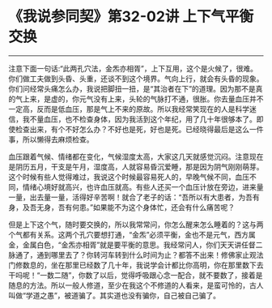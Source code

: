 # 《我说参同契》第32-02讲 上下气平衡交换

------

注意下面一句话:“此两孔穴法，金炁亦相胥”，上下互用，这个是火候了，很难。你们做工夫做到头昏、头重，还谈不到这个境界。气向上行，就会有头昏的现象。你们问经常头痛怎么办，我说把脚扭一扭，是“其治者在下”的道理。因为那不是真的气上来，是虚的，你元气没有上来，头轮的气脉打不通，很胀。你去量血压并不一定高，反而是低血压，那是气上不来的原故。所以我经常笑现在的人是科学迷信，我不量血压，也不检查身体，因为我活到这个年纪，用了几十年很够本了。即使检查出来，有个不好怎么办？不好也是死，好也是死。已经晓得最后是这么一件事，所以懒得去麻烦检查。

血压跟着气候、情绪都在变化，气候湿度太高，大家这几天就感觉沉闷。注意现在是阴历五月，干支是午月，湿度高，人就容易昏沉爱睡，那是因为阴气刚刚萌芽。这个时候有些人觉得难过，我说这个时候最容易死人的，早晚气候不同，血压不同，情绪心境好就高兴，也许血压就高。有些人还买一个血压计放在旁边，进来量一量，出去量一量，活得好辛苦啊！就合了老子的话：“吾所以有大患者，为吾有身，及吾无身，吾有何患。”如果能不为这个身体忙，还会有什么痛苦呢？

但是上下这个气，随时要交换的，所以我常常问，你怎么醒来怎么睡着的？这与两个气都有关系。这两个孔穴要想打通，“金炁”必须平衡，金也不是元气，西方属金，金属白色，“金炁亦相胥”就是要平衡的意思。我经常问人，你们天天讲任督二脉通了，通到哪里去了？你转河车转到什么时间为止？都答不出来！修佛家止观法门修数息的，坐在那里已经数了几十年，我说学会计都比你高明，你在那里数下去干吗呢！“一数二随”，你数了以后，觉得呼吸跟心念一配合，就不要数了，接着是随息的方法。所以一般人修道，至少在我这个不修道的人看来，是蛮可怜的，古人叫做“学道之愚”，被道骗了。其实道也没有骗你，自己被自己骗了。